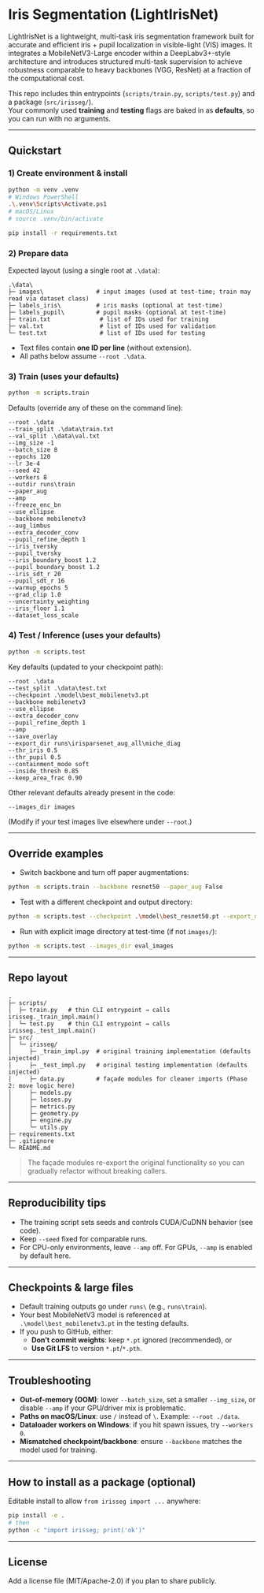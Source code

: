 # Iris Segmentation (LightIrisNet)

LightIrisNet is a lightweight, multi-task iris segmentation framework built for accurate and efficient iris + pupil localization in visible-light (VIS) images. It integrates a MobileNetV3-Large encoder within a DeepLabv3+-style architecture and introduces structured multi-task supervision to achieve robustness comparable to heavy backbones (VGG, ResNet) at a fraction of the computational cost.
 
This repo includes thin entrypoints (`scripts/train.py`, `scripts/test.py`) and a package (`src/irisseg/`).  
Your commonly used **training** and **testing** flags are baked in as **defaults**, so you can run with no arguments.

---

## Quickstart

### 1) Create environment & install
```bash
python -m venv .venv
# Windows PowerShell
.\.venv\Scripts\Activate.ps1
# macOS/Linux
# source .venv/bin/activate

pip install -r requirements.txt
```

### 2) Prepare data
Expected layout (using a single root at `.\data`):
```
.\data\
├─ images\               # input images (used at test-time; train may read via dataset class)
├─ labels_iris\          # iris masks (optional at test-time)
├─ labels_pupil\         # pupil masks (optional at test-time)
├─ train.txt              # list of IDs used for training
├─ val.txt                # list of IDs used for validation
└─ test.txt               # list of IDs used for testing
```
- Text files contain **one ID per line** (without extension).  
- All paths below assume `--root .\data`.

### 3) Train (uses your defaults)
```bash
python -m scripts.train
```
Defaults (override any of these on the command line):
```
--root .\data
--train_split .\data\train.txt
--val_split .\data\val.txt
--img_size -1
--batch_size 8
--epochs 120
--lr 3e-4
--seed 42
--workers 8
--outdir runs\train
--paper_aug
--amp
--freeze_enc_bn
--use_ellipse
--backbone mobilenetv3
--aug_limbus
--extra_decoder_conv
--pupil_refine_depth 1
--iris_tversky
--pupil_tversky
--iris_boundary_boost 1.2
--pupil_boundary_boost 1.2
--iris_sdt_r 20
--pupil_sdt_r 16
--warmup_epochs 5
--grad_clip 1.0
--uncertainty_weighting
--iris_floor 1.1
--dataset_loss_scale
```

### 4) Test / Inference (uses your defaults)
```bash
python -m scripts.test
```
Key defaults (updated to your checkpoint path):
```
--root .\data
--test_split .\data\test.txt
--checkpoint .\model\best_mobilenetv3.pt
--backbone mobilenetv3
--use_ellipse
--extra_decoder_conv
--pupil_refine_depth 1
--amp
--save_overlay
--export_dir runs\irisparsenet_aug_all\miche_diag
--thr_iris 0.5
--thr_pupil 0.5
--containment_mode soft
--inside_thresh 0.85
--keep_area_frac 0.90
```
Other relevant defaults already present in the code:
```
--images_dir images
```
(Modify if your test images live elsewhere under `--root`.)

---

## Override examples

- Switch backbone and turn off paper augmentations:
```bash
python -m scripts.train --backbone resnet50 --paper_aug False
```

- Test with a different checkpoint and output directory:
```bash
python -m scripts.test --checkpoint .\model\best_resnet50.pt --export_dir runs\preds_resnet50
```

- Run with explicit image directory at test-time (if not `images/`):
```bash
python -m scripts.test --images_dir eval_images
```

---

## Repo layout

```
.
├─ scripts/
│  ├─ train.py   # thin CLI entrypoint → calls irisseg._train_impl.main()
│  └─ test.py    # thin CLI entrypoint → calls irisseg._test_impl.main()
├─ src/
│  └─ irisseg/
│     ├─ _train_impl.py  # original training implementation (defaults injected)
│     ├─ _test_impl.py   # original testing implementation (defaults injected)
│     ├─ data.py         # façade modules for cleaner imports (Phase 2: move logic here)
│     ├─ models.py
│     ├─ losses.py
│     ├─ metrics.py
│     ├─ geometry.py
│     ├─ engine.py
│     └─ utils.py
├─ requirements.txt
├─ .gitignore
└─ README.md
```

> The façade modules re-export the original functionality so you can gradually refactor without breaking callers.

---

## Reproducibility tips

- The training script sets seeds and controls CUDA/CuDNN behavior (see code).  
- Keep `--seed` fixed for comparable runs.
- For CPU-only environments, leave `--amp` off. For GPUs, `--amp` is enabled by default here.

---

## Checkpoints & large files

- Default training outputs go under `runs\` (e.g., `runs\train`).  
- Your best MobileNetV3 model is referenced at `.\model\best_mobilenetv3.pt` in the testing defaults.  
- If you push to GitHub, either:
  - **Don’t commit weights**: keep `*.pt` ignored (recommended), or
  - **Use Git LFS** to version `*.pt`/`*.pth`.

---

## Troubleshooting

- **Out-of-memory (OOM)**: lower `--batch_size`, set a smaller `--img_size`, or disable `--amp` if your GPU/driver mix is problematic.
- **Paths on macOS/Linux**: use `/` instead of `\`. Example: `--root ./data`.
- **Dataloader workers on Windows**: if you hit spawn issues, try `--workers 0`.
- **Mismatched checkpoint/backbone**: ensure `--backbone` matches the model used for training.

---

## How to install as a package (optional)

Editable install to allow `from irisseg import ...` anywhere:
```bash
pip install -e .
# then
python -c "import irisseg; print('ok')"
```

---

## License
Add a license file (MIT/Apache-2.0) if you plan to share publicly.
